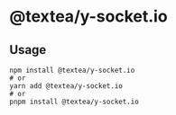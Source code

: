 # @textea/y-socket.io

## Usage

```shell
npm install @textea/y-socket.io
# or
yarn add @textea/y-socket.io
# or
pnpm install @textea/y-socket.io
```
